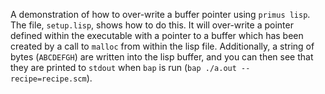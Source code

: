 A demonstration of how to over-write a buffer pointer using `primus lisp`. The file, `setup.lisp`, shows how to do this. It will over-write a pointer defined within the executable with a pointer to a buffer which has been created by a call to `malloc` from within the lisp file.  Additionally, a string of bytes (`ABCDEFGH`) are written into the lisp buffer, and you can then see that they are printed to `stdout` when `bap` is run (`bap ./a.out --recipe=recipe.scm`). 
